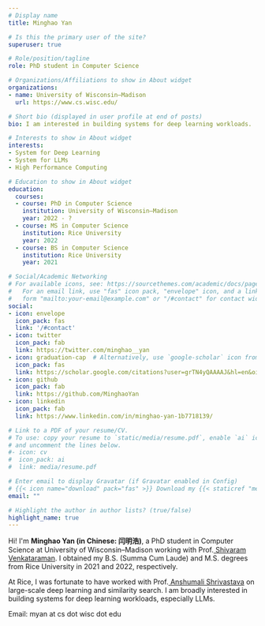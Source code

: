 ```yaml
---
# Display name
title: Minghao Yan

# Is this the primary user of the site?
superuser: true

# Role/position/tagline
role: PhD student in Computer Science

# Organizations/Affiliations to show in About widget
organizations:
- name: University of Wisconsin–Madison
  url: https://www.cs.wisc.edu/

# Short bio (displayed in user profile at end of posts)
bio: I am interested in building systems for deep learning workloads.

# Interests to show in About widget
interests:
- System for Deep Learning
- System for LLMs
- High Performance Computing

# Education to show in About widget
education:
  courses:
  - course: PhD in Computer Science
    institution: University of Wisconsin–Madison 
    year: 2022 - ?
  - course: MS in Computer Science
    institution: Rice University 
    year: 2022
  - course: BS in Computer Science
    institution: Rice University
    year: 2021

# Social/Academic Networking
# For available icons, see: https://sourcethemes.com/academic/docs/page-builder/#icons
#   For an email link, use "fas" icon pack, "envelope" icon, and a link in the
#   form "mailto:your-email@example.com" or "/#contact" for contact widget.
social:
- icon: envelope
  icon_pack: fas
  link: '/#contact'
- icon: twitter
  icon_pack: fab
  link: https://twitter.com/minghao__yan
- icon: graduation-cap  # Alternatively, use `google-scholar` icon from `ai` icon pack
  icon_pack: fas
  link: https://scholar.google.com/citations?user=grTN4yQAAAAJ&hl=en&oi=ao
- icon: github
  icon_pack: fab
  link: https://github.com/MinghaoYan
- icon: linkedin
  icon_pack: fab
  link: https://www.linkedin.com/in/minghao-yan-1b7718139/

# Link to a PDF of your resume/CV.
# To use: copy your resume to `static/media/resume.pdf`, enable `ai` icons in `params.toml`, 
# and uncomment the lines below.
#- icon: cv
#  icon_pack: ai
#  link: media/resume.pdf

# Enter email to display Gravatar (if Gravatar enabled in Config)
# {{< icon name="download" pack="fas" >}} Download my {{< staticref "media/resume.pdf" >}}CV{{< /staticref >}}.
email: ""

# Highlight the author in author lists? (true/false)
highlight_name: true
---
```


Hi! I'm <strong>Minghao Yan (in Chinese: 闫明浩)</strong>, a PhD student in Computer Science at University of Wisconsin–Madison working with Prof.<a href="https://shivaram.org/"> Shivaram Venkataraman</a>. I obtained my B.S. (Summa Cum Laude) and M.S. degrees from Rice University in 2021 and 2022, respectively.

At Rice, I was fortunate to have worked with Prof.<a href="https://www.cs.rice.edu/~as143/"> Anshumali Shrivastava</a> on large-scale deep learning and similarity search. I am broadly interested in building systems for deep learning workloads, especially LLMs.

Email: myan at cs dot wisc dot edu

